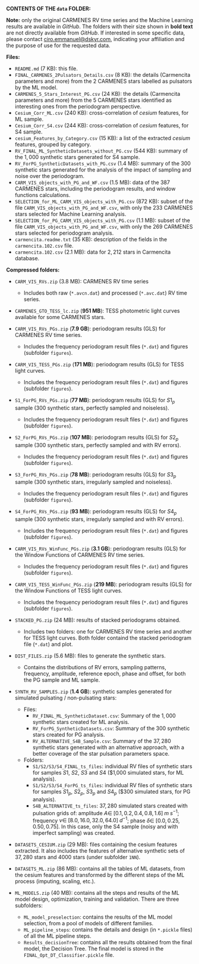 **CONTENTS OF THE `data` FOLDER:**

**Note:** only the original CARMENES RV time series and the Machine Learning results are available in _GitHub_. The folders with their size shown in **bold text** are not directly available from _GitHub_. If interested in some specific data, please contact [ciro.emmanuel@dskyr.com](mailto:ciro.emmanuel@dskyr.com), indicating your affiliation and the purpose of use for the requested data.

**Files:**

- `README.md` (7 KB): this file.
- `FINAL_CARMENES_2Pulsators_Details.csv` (8 KB): the details (Carmencita parameters and more) from the $2$ CARMENES stars labelled as pulsators by the ML model.
- `CARMENES_5_Stars_Interest_PG.csv` (24 KB): the details (Carmencita parameters and more) from the $5$ CARMENES stars identified as interesting ones from the periodogram perspective.
- `Cesium_Corr_ML.csv` (240 KB): cross-correlation of _cesium_ features, for ML sample.
- `Cesium_Corr_S4.csv` (244 KB): cross-correlation of _cesium_ features, for S4 sample.
- `cesium_Features_by_Category.csv` (15 KB): a list of the extracted _cesium_ features, grouped by category.
- `RV_FINAL_ML_SyntheticDatasets_without_PG.csv` (544 KB): summary of the $1,000$ synthetic stars generated for S4 sample.
- `RV_ForPG_SyntheticDatasets_with_PG.csv` (1.4 MB): summary of the $300$ synthetic stars generated for the analysis of the impact of sampling and noise over the periodogram.
- `CARM_VIS_objects_with_PG_and_WF.csv` (1.5 MB): data of the $387$ CARMENES stars, including the periodogram results, and window functions calculations.
- `SELECTION_for_ML_CARM_VIS_objects_with_PG.csv` (872 KB): subset of the file `CARM_VIS_objects_with_PG_and_WF.csv`, with only the $233$ CARMENES stars selected for Machine Learning analysis.
- `SELECTION_for_PG_CARM_VIS_objects_with_PG.csv` (1.1 MB): subset of the file `CARM_VIS_objects_with_PG_and_WF.csv`, with only the $269$ CARMENES stars selected for periodogram analysis.
- `carmencita.readme.txt` (35 KB): description of the fields in the `carmencita.102.csv` file.
- `carmencita.102.csv` (2.1 MB): data for $2,212$ stars in Carmencita database.

**Compressed folders:**

- `CARM_VIS_RVs.zip` (3.8 MB): CARMENES RV time series
  - Includes both raw (`*.avcn.dat`) and processed (`*.avc.dat`) RV time series.

- `CARMENES_GTO_TESS_lc.zip` (**951 MB**): TESS photometric light curves available for some CARMENES stars.

- `CARM_VIS_RVs_PGs.zip` (**7.9 GB**): periodogram results (GLS) for CARMENES RV time series.
  - Includes the frequency periodogram result files (`*.dat`) and figures (subfolder `figures`).

- `CARM_VIS_TESS_PGs.zip` (**171 MB**): periodogram results (GLS) for TESS light curves.
  - Includes the frequency periodogram result files (`*.dat`) and figures (subfolder `figures`).

- `S1_ForPG_RVs_PGs.zip` (**77 MB**): periodogram results (GLS) for $S1_{p}$ sample (300 synthetic stars, perfectly sampled and noiseless).
  - Includes the frequency periodogram result files (`*.dat`) and figures (subfolder `figures`).

- `S2_ForPG_RVs_PGs.zip` (**107 MB**): periodogram results (GLS) for $S2_{p}$ sample (300 synthetic stars, perfectly sampled and with RV errors).
  - Includes the frequency periodogram result files (`*.dat`) and figures (subfolder `figures`).

- `S3_ForPG_RVs_PGs.zip` (**78 MB**): periodogram results (GLS) for $S3_{p}$ sample (300 synthetic stars, irregularly sampled and noiseless).
  - Includes the frequency periodogram result files (`*.dat`) and figures (subfolder `figures`).

- `S4_ForPG_RVs_PGs.zip` (**93 MB**): periodogram results (GLS) for $S4_{p}$ sample (300 synthetic stars, irregularly sampled and with RV errors).
  - Includes the frequency periodogram result files (`*.dat`) and figures (subfolder `figures`).

- `CARM_VIS_RVs_WinFunc_PGs.zip` (**3.1 GB**): periodogram results (GLS) for the Window Functions of CARMENES RV time series.
  - Includes the frequency periodogram result files (`*.dat`) and figures (subfolder `figures`).

- `CARM_VIS_TESS_WinFunc_PGs.zip` (**219 MB**): periodogram results (GLS) for the Window Functions of TESS light curves.
  - Includes the frequency periodogram result files (`*.dat`) and figures (subfolder `figures`).

- `STACKED_PG.zip` (24 MB): results of stacked periodograms obtained.
  - Includes two folders: one for CARMENES RV time series and another for TESS light curves. Both folder containd the stacked periodogram file (`*.dat`) and plot.

- `DIST_FILES.zip` (5.6 MB): files to generate the synthetic stars.
  - Contains the distributions of RV errors, sampling patterns, frequency, amplitude, reference epoch, phase and offset, for both the PG sample and ML sample.

- `SYNTH_RV_SAMPLES.zip` (**1.4 GB**): synthetic samples generated for simulated pulsating / non-pulsating stars:
  - Files:
    - `RV_FINAL_ML_SyntheticDataset.csv`: Summary of the $1,000$ synthetic stars created for ML analysis.
    - `RV_ForPG_SyntheticDatasets.csv`: Summary of the $300$ synthetic stars created for PG analysis.
    - `RV_ALTERNATIVE_S4B_Sample.csv`: Summary of the $37,280$ synthetic stars generated with an alternative approach, with a better coverage of the star pulsation parameters space.
  - Folders:
    - `S1/S2/S3/S4_FINAL_ts_files`: individual RV files of synthetic stars for samples $S1$, $S2$, $S3$ and $S4$ ($1,000 simulated stars, for ML analysis).
    - `S1/S2/S3/S4_ForPG_ts_files`: individual RV files of synthetic stars for samples $S1_{p}$, $S2_{p}$, $S3_{p}$ and $S4_{p}$ ($300 simulated stars, for PG analysis).
    - `S4B_ALTERNATIVE_ts_files`: $37,280$ simulated stars created with pulsation grids of: amplitude $A\in\;[0.1, 0.2, 0.4, 0.8, 1.6]\;m\;s^{-1}$; frequency $\nu\in\;[8.0, 16.0, 32.0, 64.0]\;d^{-1}$; phase $\delta\in\;[0.0, 0.25, 0.50, 0.75]$. In this case, only the S4 sample (noisy and with imperfect sampling) was created.

- `DATASETS_CESIUM.zip` (29 MB): files containing the cesium features extracted. It also includes the features of alternative synthetic sets of $37,280$ stars and $4000$ stars (under subfolder `1NN`).

- `DATASETS_ML.zip` (86 MB): contains all the tables of ML datasets, from the cesium features and transformed by the different steps of the ML process (imputing, scaling, etc.).

- `ML_MODELS.zip` (40 MB): contains all the steps and results of the ML model design, optimization, training and validation. There are three subfolders:
  - `ML_model_preselection`: contains the results of the ML model selection, from a pool of models of different families.
  - `ML_pipeline_steps`: contains the details and design (in `*.pickle` files) of all the ML pipeline steps.
  - `Results_decisionTree`: contains all the results obtained from the final model, the Decision Tree. The final model is stored in the `FINAL_Opt_DT_Classifier.pickle` file.


